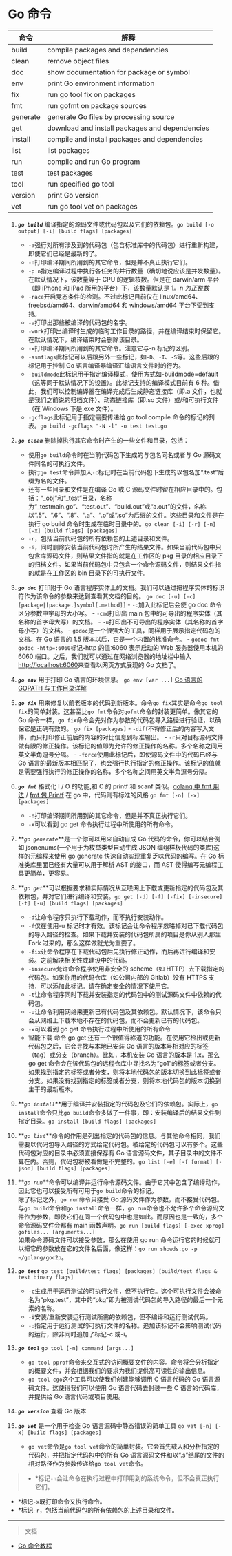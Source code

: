 # Go 命令

| 命令     | 解释                                           |
| -------- | ---------------------------------------------- |
| build    | compile packages and dependencies              |
| clean    | remove object files                            |
| doc      | show documentation for package or symbol       |
| env      | print Go environment information               |
| fix      | run go tool fix on packages                    |
| fmt      | run gofmt on package sources                   |
| generate | generate Go files by processing source         |
| get      | download and install packages and dependencies |
| install  | compile and install packages and dependencies  |
| list     | list packages                                  |
| run      | compile and run Go program                     |
| test     | test packages                                  |
| tool     | run specified go tool                          |
| version  | print Go version                               |
| vet      | run go tool vet on packages                    |

1. **_`go build`_** 编译指定的源码文件或代码包以及它们的依赖包。`go build [-o output] [-i] [build flags] [packages]`
   - `-a`强行对所有涉及到的代码包（包含标准库中的代码包）进行重新构建，即使它们已经是最新的了。
   - `-n`打印编译期间所用到的其它命令，但是并不真正执行它们。
   - `-p n`指定编译过程中执行各任务的并行数量（确切地说应该是并发数量）。在默认情况下，该数量等于 CPU 的逻辑核数。但是在 darwin/arm 平台（即 iPhone 和 iPad 所用的平台）下，该数量默认是 1。_n 为正整数_
   - `-race`开启竞态条件的检测。不过此标记目前仅在 linux/amd64、freebsd/amd64、darwin/amd64 和 windows/amd64 平台下受到支持。
   - `-v`打印出那些被编译的代码包的名字。
   - `-work`打印出编译时生成的临时工作目录的路径，并在编译结束时保留它。在默认情况下，编译结束时会删除该目录。
   - `-x`打印编译期间所用到的其它命令。注意它与-n 标记的区别。
   - `-asmflags`此标记可以后跟另外一些标记，如`-D`、`-I`、`-S`等。这些后跟的标记用于控制 Go 语言编译器编译汇编语言文件时的行为。
   - `-buildmode`此标记用于指定编译模式，使用方式如-buildmode=default（这等同于默认情况下的设置）。此标记支持的编译模式目前有 6 种。借此，我们可以控制编译器在编译完成后生成静态链接库（即.a 文件，也就是我们之前说的归档文件）、动态链接库（即.so 文件）或/和可执行文件（在 Windows 下是.exe 文件）。
   - `-gcflags`此标记用于指定需要传递给 go tool compile 命令的标记的列表。`go build -gcflags "-N -l" -o test test.go`
2. **_`go clean`_** 删除掉执行其它命令时产生的一些文件和目录，包括：
   - 使用`go build`命令时在当前代码包下生成的与包名同名或者与 Go 源码文件同名的可执行文件。
   - 执行`go test`命令并加入`-c`标记时在当前代码包下生成的以包名加“.test”后缀为名的文件。
   - 还有一些目录和文件是在编译 Go 或 C 源码文件时留在相应目录中的。包括：“\_obj”和“\_test”目录，名称为“\_testmain.go”、“test.out”、“build.out”或“a.out”的文件，名称以“.5”、“.6”、“.8”、“.a”、“.o”或“.so”为后缀的文件。这些目录和文件是在执行 go build 命令时生成在临时目录中的。`go clean [-i] [-r] [-n] [-x] [build flags] [packages]`
   - `-r`，包括当前代码包的所有依赖包的上述目录和文件。
   - `-i`，同时删除安装当前代码包时所产生的结果文件。如果当前代码包中只包含库源码文件，则结果文件指的就是在工作区的 pkg 目录的相应目录下的归档文件。如果当前代码包中只包含一个命令源码文件，则结果文件指的就是在工作区的 bin 目录下的可执行文件。
3. **_`go doc`_** 打印附于 Go 语言程序实体上的文档。我们可以通过把程序实体的标识符作为该命令的参数来达到查看其文档的目的。
   `go doc [-u] [-c] [package|[package.]symbol[.method]]` - `-c`加入此标记后会使 go doc 命令区分参数中字母的大小写。 - `-cmd`打印出 main 包中的可导出的程序实体（其名称的首字母大写）的文档。 - `-u`打印出不可导出的程序实体（其名称的首字母小写）的文档。 - `godoc`是一个很强大的工具，同样用于展示指定代码包的文档。在 Go 语言的 1.5 版本以后，它是一个内置的标准命令。 - `godoc fmt` `godoc -http=:6060`标记-http 的值:6060 表示启动的 Web 服务器使用本机的 6060 端口。之后，我们就可以通过在网络浏览器的地址栏中输入[](http://localhost:6060)[http://localhost:6060](http://localhost:6060)来查看以网页方式展现的 Go 文档了。
4. **_`go env`_** 用于打印 Go 语言的环境信息。 `go env [var ...]` [Go 语言的 GOPATH 与工作目录详解](http://www.jb51.net/article/56779.htm)

5. **_`go fix`_** 用来修复以前老版本的代码到新版本。命令`go fix`其实是命令`go tool fix`的简单封装。这甚至比`go fmt`命令对`gofmt`命令的封装更简单。像其它的 Go 命令一样，`go fix`命令会先对作为参数的代码包导入路径进行验证，以确保它是正确有效的。
   `go fix [packages]` - `-diff`不将修正后的内容写入文件，而只打印修正前后的内容的对比信息到标准输出。 - `-r`只对目标源码文件做有限的修正操作。该标记的值即为允许的修正操作的名称。多个名称之间用英文半角逗号分隔。 - `-force`使用此标记后，即使源码文件中的代码已经与 Go 语言的最新版本相匹配了，也会强行执行指定的修正操作。该标记的值就是需要强行执行的修正操作的名称，多个名称之间用英文半角逗号分隔。
6. **_`go fmt`_** 格式化 I / O 的功能,和 C 的 printf 和 scanf 类似。[golang 中 fmt 用法](http://blog.csdn.net/chenbaoke/article/details/39932845) / [fmt 包 Printf](http://www.cnblogs.com/dasn/articles/5028811.html) 在 go 中，代码则有标准的风格 `go fmt [-n] [-x] [packages]`
   - `-n`打印编译期间所用到的其它命令，但是并不真正执行它们。
   - `-x`可以看到 go get 命令执行过程中所使用的所有命令。
7. **_`go generate`_**是一个你可以用来自动自成 Go 代码的命令，你可以结合例如 jsonenums(一个用于为枚举类型自动生成 JSON 编组样板代码的类库)这样的元编程来使用 go generate 快速自动实现重复乏味代码的编写。在 Go 标准类库里面已经有大量可以用于解析 AST 的接口，而 AST 使得编写元编程工具更简单，更容易。
8. **_`go get`_**可以根据要求和实际情况从互联网上下载或更新指定的代码包及其依赖包，并对它们进行编译和安装。`go get [-d] [-f] [-fix] [-insecure] [-t] [-u] [build flags] [packages]`
   - `-d`让命令程序只执行下载动作，而不执行安装动作。
   - `-f`仅在使用-u 标记时才有效。该标记会让命令程序忽略掉对已下载代码包的导入路径的检查。如果下载并安装的代码包所属的项目是你从别人那里 Fork 过来的，那么这样做就尤为重要了。
   - `-fix`让命令程序在下载代码包后先执行修正动作，而后再进行编译和安装。之前解决相关性或建设中的代码。
   - `-insecure`允许命令程序使用非安全的 scheme（如 HTTP）去下载指定的代码包。如果你用的代码仓库（如公司内部的 Gitlab）没有 HTTPS 支持，可以添加此标记。请在确定安全的情况下使用它。
   - `-t`让命令程序同时下载并安装指定的代码包中的测试源码文件中依赖的代码包。
   - `-u`让命令利用网络来更新已有代码包及其依赖包。默认情况下，该命令只会从网络上下载本地不存在的代码包，而不会更新已有的代码包。
   - `-x`可以看到 go get 命令执行过程中所使用的所有命令
   - 智能下载 命令 go get 还有一个很值得称道的功能。在使用它检出或更新代码包之后，它会寻找与本地已安装 Go 语言的版本号相对应的标签（tag）或分支（branch）。比如，本机安装 Go 语言的版本是 1.x，那么 go get 命令会在该代码包的远程仓库中寻找名为“go1”的标签或者分支。如果找到指定的标签或者分支，则将本地代码包的版本切换到此标签或者分支。如果没有找到指定的标签或者分支，则将本地代码包的版本切换到主干的最新版本。
9. **_`go install`_**用于编译并安装指定的代码包及它们的依赖包。实际上，`go install`命令只比`go build`命令多做了一件事，即：安装编译后的结果文件到指定目录。`go install [build flags] [packages]`
10. **_`go list`_**命令的作用是列出指定的代码包的信息。与其他命令相同，我们需要以代码包导入路径的方式给定代码包。被给定的代码包可以有多个。这些代码包对应的目录中必须直接保存有 Go 语言源码文件，其子目录中的文件不算在内。否则，代码包将被看做是不完整的。`go list [-e] [-f format] [-json] [build flags] [packages]`
11. **_`go run`_**命令可以编译并运行命令源码文件。由于它其中包含了编译动作，因此它也可以接受所有可用于`go build`命令的标记。</br>除了标记之外，`go run`命令只接受 Go 源码文件作为参数，而不接受代码包。</br>与`go build`命令和`go install`命令一样，`go run`命令也不允许多个命令源码文件作为参数，即使它们在同一个代码包中也是如此。而原因也是一致的，多个命令源码文件会都有 main 函数声明。`go run [build flags] [-exec xprog] gofiles... [arguments...]`</br>如果命令源码文件可以接受参数，那么在使用 go run 命令运行它的时候就可以把它的参数放在它的文件名后面，像这样：`go run showds.go -p ~/golang/goc2p`。
12. **_`go test`_** `go test [build/test flags] [packages] [build/test flags & test binary flags]`
    - `-c`生成用于运行测试的可执行文件，但不执行它。这个可执行文件会被命名为“pkg.test”，其中的“pkg”即为被测试代码包的导入路径的最后一个元素的名称。
    - `-i`安装/重新安装运行测试所需的依赖包，但不编译和运行测试代码。
    - `-o`指定用于运行测试的可执行文件的名称。追加该标记不会影响测试代码的运行，除非同时追加了标记-c 或-i。
13. **_`go tool`_** `go tool [-n] command [args...]`
    - `go tool pprof`命令来交互式的访问概要文件的内容。命令将会分析指定的概要文件，并会根据我们的要求为我们提供高可读性的输出信息。
    - `go tool cgo`这个工具可以使我们创建能够调用 C 语言代码的 Go 语言源码文件。这使得我们可以使用 Go 语言代码去封装一些 C 语言的代码库，并提供给 Go 语言代码或项目使用。
14. **_`go version`_** 查看 Go 版本
15. **_`go vet`_** 是一个用于检查 Go 语言源码中静态错误的简单工具 `go vet [-n] [-x] [build flags] [packages]`
    - `go vet`命令是`go tool vet`命令的简单封装。它会首先载入和分析指定的代码包，并把指定代码包中的所有 Go 语言源码文件和以“.s”结尾的文件的相对路径作为参数传递给`go tool vet`命令。

> - \*标记`-n`会让命令在执行过程中打印用到的系统命令，但不会真正执行它们。

- \*标记`-x`既打印命令又执行命令。
- \*标记`-r`，包括当前代码包的所有依赖包的上述目录和文件。

---

> 文档

- [Go 命令教程](http://wiki.jikexueyuan.com/project/go-command-tutorial/0.0.html)
